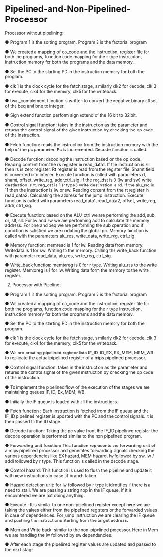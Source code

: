 # Pipelined-and-Non-Pipelined-Processor

Processor without pipelining:

● Program 1 is the sorting program. Program 2 is the factorial
program.

● We created a mapping of op_code and the instruction, register
file for both the programs, function code mapping for the r type
instruction, instruction memory for both the programs and the
data memory.

● Set the PC to the starting PC in the instruction memory for both
the program.

● clk 1 is the clock cycle for the fetch stage, similarly clk2 for
decode, clk 3 for execute, clk4 for the memory, clk5 for the
writeback.

● two _complement function is written to convert the negative
binary offset of the beq and bne to integer.

● Sign extend function perform sign extend of the 16 bit to 32 bit.

● Control signal function: takes in the instruction as the parameter
and returns the control signal of the given instruction by
checking the op code of the instruction.

● Fetch function: reads the instruction from the instruction
memory with the help of the pc parameter. Pc is incremented.
Decode function is called.

● Decode function: decoding the instruction based on the
op_code. Reading content from the rs register in read_data1. If
the instruction is sll then rs is zero register. Rt register is read
from the register file. Shamt field is converted into integer.
Execute function is called with parameters rt, shamt, offset,
write_reg, addr,ctrl_sig. If the reg_dst is 0 (lw and sw) write
destination is rt. reg_dst is 1 (r type ) write destination is rd. If
the alu_src is `1 then the instruction is lw or sw. Reading
content from the rt register in read_data2. Calculating the
address for the jump instruction. Execute function is called with
parameters read_data1, read_data2, offset, write_reg, addr,
ctrl_sig.

● Execute function: based on the ALU_ctrl we are performing the
add, sub, or, slt, sll. For lw and sw we are performing add to
calculate the memory address. For bne and beq we are
performing the sub operation and if condition is satisfied we are
updating the global pc. Memory function is called with the
parameters alu_res, write_data, write_reg, ctrl_sig.

● Memory function: memread is 1 for lw. Reading data from
memory. Writedata is 1 for sw. Writing to the memory. Calling
the write_back function with parameter read_data, alu_res,
write_reg, ctrl_sig.

● Write_back function: memtoreg is 0 for r type. Writing alu_res to
the write register. Memtoreg is 1 for lw. Writing data form the
memory to the write register.

2. Processor with Pipeline:
   
● Program 1 is the sorting program. Program 2 is the factorial
program.

● We created a mapping of op_code and the instruction, register
file for both the programs, function code mapping for the r type
instruction, instruction memory for both the programs and the
data memory.

● Set the PC to the starting PC in the instruction memory for both
the program.

● clk 1 is the clock cycle for the fetch stage, similarly clk2 for
decode, clk 3 for execute, clk4 for the memory, clk5 for the
writeback.

● We are creating pipelined register lists IF_ID, ID_EX, EX_MEM,
MEM_WB to replicate the actual pipelined register of a mips
pipelined processor.

● Control signal function: takes in the instruction as the parameter
and returns the control signal of the given instruction by
checking the op code of the instruction.

● To implement the pipelined flow of the execution of the stages
we are maintaining queues IF, ID, Ex, MEM, WB.

● Initially the IF queue is loaded with all the instructions.

● Fetch function : Each instruction is fetched from the IF queue
and the IF_ID pipelined register is updated with the PC and the
control signals. It is then passed to the ID stage. 

● Decode function: Taking the pc value front the IF_ID pipelined
register the decode operation is performed similar to the non
pipelined program.

● Forwarding_unit function: This function represents the
forwarding unit of a mips pipelined processor and generates
forwarding signals checking the various dependencies like EX
hazard, MEM hazard, lw followed by sw, lw / addi followed by r
type. This function is called in the decode stage.

● Control hazard: This function is used to flush the pipeline and
update it with new instructions in case of branch taken.

● Hazard detection unit: for lw followed by r type it identifies if
there is a need to stall. We are passing a string nop in the IF
queue, if it is encountered we are not doing anything.

● Execute : It is similar to one non-pipelined register except here
we are taking the values either from the pipelined registers or
the forwarded values in case of dependencies. For jump
instruction we are clearing the IF queue and pushing the
instructions starting from the target address.

● Mem and Write back: similar to the non-pipelined processor.
Here in Mem we are handling the lw followed by sw
dependencies.

● After each stage the pipelined register values are updated and
passed to the next stage.
